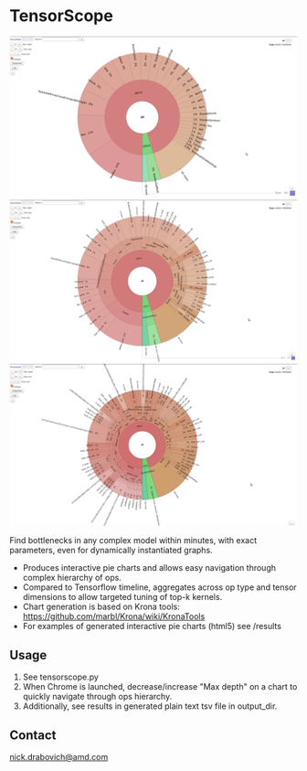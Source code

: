 # TensorScope

![Alt text](img/seq2seq_depth_2.png?raw=true "depth_2")
![Alt text](img/seq2seq_depth_3.png?raw=true "depth_3")
![Alt text](img/seq2seq_depth_max.png?raw=true "depth_max")

Find bottlenecks in any complex model within minutes, with exact parameters, even for dynamically instantiated graphs.
- Produces interactive pie charts and allows easy navigation through complex hierarchy of ops.
- Compared to Tensorflow timeline, aggregates across op type and tensor dimensions to allow targeted tuning of top-k kernels.
- Chart generation is based on Krona tools: https://github.com/marbl/Krona/wiki/KronaTools
- For examples of generated interactive pie charts (html5) see /results

## Usage
1. See tensorscope.py
2. When Chrome is launched, decrease/increase "Max depth" on  a chart to quickly navigate through ops hierarchy. 
3. Additionally, see results in generated plain text tsv file in output_dir.

## Contact
nick.drabovich@amd.com
